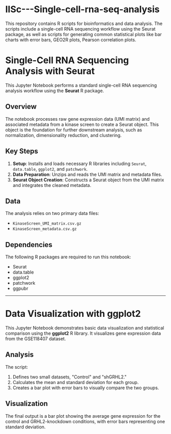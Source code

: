 # IISc---Single-cell-rna-seq-analysis
This repository contains R scripts for bioinformatics and data analysis. The scripts include a single-cell RNA sequencing workflow using the Seurat package, as well as scripts for generating common statistical plots like bar charts with error bars, GEO2R plots, Pearson correlation plots.


# Single-Cell RNA Sequencing Analysis with Seurat

This Jupyter Notebook performs a standard single-cell RNA sequencing analysis workflow using the **Seurat** R package.

## Overview

The notebook processes raw gene expression data (UMI matrix) and associated metadata from a kinase screen to create a Seurat object. This object is the foundation for further downstream analysis, such as normalization, dimensionality reduction, and clustering.

## Key Steps

1.  **Setup**: Installs and loads necessary R libraries including `Seurat`, `data.table`, `ggplot2`, and `patchwork`.
2.  **Data Preparation**: Unzips and reads the UMI matrix and metadata files.
3.  **Seurat Object Creation**: Constructs a Seurat object from the UMI matrix and integrates the cleaned metadata.

## Data

The analysis relies on two primary data files:
- `KinaseScreen_UMI_matrix.csv.gz`
- `KinaseScreen_metadata.csv.gz`

## Dependencies

The following R packages are required to run this notebook:
- Seurat
- data.table
- ggplot2
- patchwork
- ggpubr

------------------------------------------------------------------------------------------------------------------------------------------------------------------------------------------------

# Data Visualization with ggplot2

This Jupyter Notebook demonstrates basic data visualization and statistical comparison using the **ggplot2** R library. It visualizes gene expression data from the GSE118407 dataset.

## Analysis

The script:
1.  Defines two small datasets, "Control" and "shGRHL2."
2.  Calculates the mean and standard deviation for each group.
3.  Creates a bar plot with error bars to visually compare the two groups.

## Visualization

The final output is a bar plot showing the average gene expression for the control and GRHL2-knockdown conditions, with error bars representing one standard deviation.
